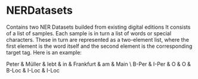 # NERDatasets
Contains two NER Datasets builded from existing digital editions
It consists of a list of samples. Each sample is in turn a list of words or special characters. These in turn are represented as a two-element list, where the first element is the word itself and the second element is the corresponding target tag. Here is an example:

Peter & Müller & lebt & in & Frankfurt & am & Main  \\
B-Per & I-Per & O & O & B-Loc & I-Loc & I-Loc 
